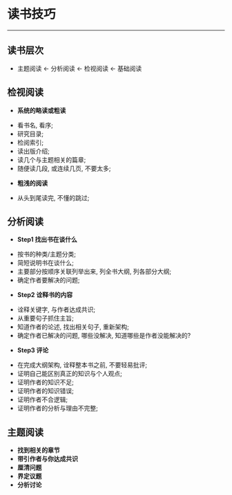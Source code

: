 # **读书技巧**
***


## **读书层次**
 * 主题阅读 <- 分析阅读 <- 检视阅读 <- 基础阅读


## **检视阅读**
 * **系统的略读或粗读**
  - 看书名, 看序;
  - 研究目录;
  - 检阅索引;
  - 读出版介绍;
  - 读几个与主题相关的篇章;
  - 随便读几段, 或连续几页, 不要太多;
 * **粗浅的阅读**
  - 从头到尾读完, 不懂的跳过;


## **分析阅读**
 * **Step1 找出书在谈什么**
  - 按书的种类/主题分类;
  - 简短说明书在谈什么;
  - 主要部分按顺序关联列举出来, 列全书大纲, 列各部分大纲;
  - 确定作者要解决的问题;
 * **Step2 诠释书的内容**
  - 诠释关键字, 与作者达成共识;
  - 从重要句子抓住主旨;
  - 知道作者的论述, 找出相关句子, 重新架构;
  - 确定作者已解决的问题, 哪些没解决, 知道哪些是作者没能解决的?
 * **Step3 评论**
  - 在完成大纲架构, 诠释整本书之前, 不要轻易批评;
  - 证明自己能区别真正的知识与个人观点;
  - 证明作者的知识不足;
  - 证明作者的知识错误;
  - 证明作者不合逻辑;
  - 证明作者的分析与理由不完整;


## **主题阅读**
 * **找到相关的章节**
 * **带引作者与你达成共识**
 * **厘清问题**
 * **界定议题**
 * **分析讨论**
